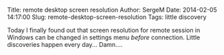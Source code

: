 Title: remote desktop screen resolution
Author: SergeM
Date: 2014-02-05 14:17:00
Slug: remote-desktop-screen-resolution
Tags: little discovery

Today I finally found out that screen resolution for remote session in Windows can be changed in settings menu _before_ connection. Little discoveries happen every day... Damn....
